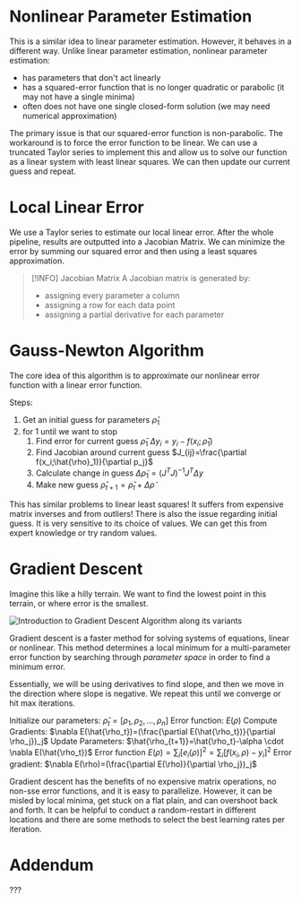 # Nonlinear Parameter Estimation
This is a similar idea to linear parameter estimation. However, it behaves in a different way. Unlike linear parameter estimation, nonlinear parameter estimation:
- has parameters that don't act linearly
- has a squared-error function that is no longer quadratic or parabolic (it may not have a single minima)
- often does not have one single closed-form solution (we may need numerical approximation)

The primary issue is that our squared-error function is non-parabolic. The workaround is to force the error function to be linear. We can use a truncated Taylor series to implement this and allow us to solve our function as a linear system with least linear squares. We can then update our current guess and repeat.  
# Local Linear Error
We use a Taylor series to estimate our local linear error. After the whole pipeline, results are outputted into a Jacobian Matrix. We can minimize the error by summing our squared error and then using a least squares approximation. 

>[!INFO] Jacobian Matrix
> A Jacobian matrix is generated by: 
> - assigning every parameter a column
> - assigning a row for each data point
> - assigning a partial derivative for each parameter

# Gauss-Newton Algorithm
The core idea of this algorithm is to approximate our nonlinear error function with a linear error function. 

Steps:
1. Get an initial guess for parameters $\hat{\rho}_1$ 
2. for 1 until we want to stop
	1. Find error for current guess $\hat{\rho}_1$ $\Delta y_i=y_i-f(x_i;\hat{\rho}_1)$
	2. Find Jacobian around current guess $J_{ij}=\frac{\partial f(x_i;\hat{\rho}_1)}{\partial p_j}$
	3. Calculate change in guess $\Delta \tilde{\rho}_1=(J^TJ)^{-1}J^T\Delta y$
	4. Make new guess $\hat{\rho}_{t+1}=\hat{\rho}_t+\Delta\tilde{\rho}$

This has similar problems to linear least squares!
It suffers from expensive matrix inverses and from outliers! 
There is also the issue regarding initial guess. It is very sensitive to its choice of values. We can get this from expert knowledge or try random values. 

# Gradient Descent

Imagine this like a hilly terrain. We want to find the lowest point in this terrain, or where error is the smallest. 

![Introduction to Gradient Descent Algorithm along its variants](https://cdn.analyticsvidhya.com/wp-content/uploads/2017/03/06100746/grad.png)

Gradient descent is a faster method for solving systems of equations, linear or nonlinear. This method determines a local minimum for a multi-parameter error function by searching through *parameter space* in order to find a minimum error. 

Essentially, we will be using derivatives to find slope, and then we move in the direction where slope is negative. We repeat this until we converge or hit max iterations. 

Initialize our parameters: $\hat{\rho}_{t}=[\rho_1,\rho_2,...,\rho_n]$
Error function: $E(\rho)$
Compute Gradients: $\nabla E(\hat{\rho_t})=(\frac{\partial E(\hat{\rho_t})}{\partial \rho_j})_j$
Update Parameters: $\hat{\rho_{t+1}}=\hat{\rho_t}-\alpha \cdot \nabla E(\hat{\rho_t})$
Error function $E(\rho)=\sum_i[e_i(\rho)]^2=\sum_i[f(x_i,\rho)-y_i]^2$
Error gradient: $\nabla E(\rho)=(\frac{\partial E(\rho)}{\partial \rho_j})_j$

Gradient descent has the benefits of no expensive matrix operations, no non-sse error functions, and it is easy to parallelize. However, it can be misled by local minima, get stuck on a flat plain, and can overshoot back and forth. It can be helpful to conduct a random-restart in different locations and there are some methods to select the best learning rates per iteration. 

# Addendum

???